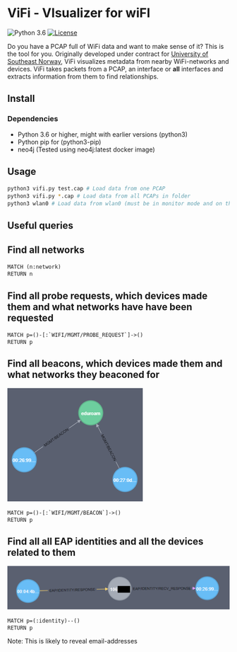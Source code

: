 # ViFi - VIsualizer for wiFI
![Python 3.6](https://img.shields.io/badge/python-3.6+-blue.svg) [![License](https://img.shields.io/badge/License-BSD%203--Clause-blue.svg)](LICENSE.md)

Do you have a PCAP full of WiFi data and want to make sense of it? This is the tool for you.
Originally developed under contract for [University of Southeast Norway](https://usn.no), ViFi visualizes metadata from nearby WiFi-networks and devices. ViFi takes packets from a PCAP, an interface or **all** interfaces and extracts information from them to find relationships.

## Install
### Dependencies

- Python 3.6 or higher, might with earlier versions (python3)
- Python pip for (python3-pip)
- neo4j (Tested using neo4j:latest docker image)

## Usage

```bash
python3 vifi.py test.cap # Load data from one PCAP
python3 vifi.py *.cap # Load data from all PCAPs in folder
python3 wlan0 # Load data from wlan0 (must be in monitor mode and on the correct channel)
```

## Useful queries

## Find all networks
```
MATCH (n:network)
RETURN n
```

## Find all probe requests, which devices made them and what networks have have been requested

```neo4j
MATCH p=()-[:`WIFI/MGMT/PROBE_REQUEST`]->()
RETURN p
```

## Find all beacons, which devices made them and what networks they beaconed for
![Example of a beacon-relationship](img/example-beacon.png)
```neo4j
MATCH p=()-[:`WIFI/MGMT/BEACON`]->()
RETURN p
```

## Find all all EAP identities and all the devices related to them
![Example of an EAP identity relationship](img/example-eap.png)
```neo4j
MATCH p=(:identity)--()
RETURN p
```
Note: This is likely to reveal email-addresses